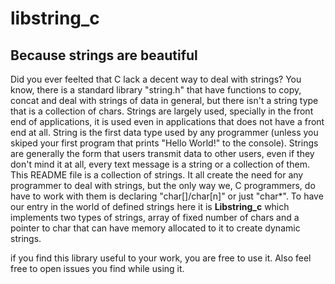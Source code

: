# libstring_c
## Because strings are beautiful

Did you ever feelted that C lack a decent way to deal with strings?
You know, there is a standard library "string.h" that have functions to copy,
concat and deal with strings of data in general, but there isn't a string type
that is a collection of chars. Strings are largely used, specially in the front
end of applications, it is used even in applications that does not have a front
end at all. String is the first data type used by any programmer (unless you 
skiped your first program that prints "Hello World!" to the console). Strings 
are generally the form that users transmit data to other users, even if they 
don't mind it at all, every text message is a string or a collection of them.
This README file is a collection of strings.
It all create the need for any programmer to deal with strings, but the only way
we, C programmers, do have to work with them is declaring "char[]/char[n]" or
just "char\*". To have our entry in the world of defined strings here it is
**Libstring_c** which implements two types of strings, array of fixed number of
chars and a pointer to char that can have memory allocated to it to create
dynamic strings.

if you find this library useful to your work, you are free to use it.
Also feel free to open issues you find while using it.
